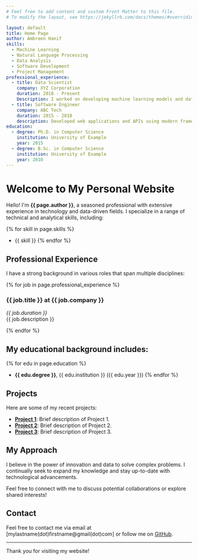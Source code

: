 ```yaml
---
# Feel free to add content and custom Front Matter to this file.
# To modify the layout, see https://jekyllrb.com/docs/themes/#overriding-theme-defaults

layout: default
title: Home Page
author: Ambreen Hanif
skills:
  - Machine Learning
  - Natural Language Processing
  - Data Analysis
  - Software Development
  - Project Management
professional_experience:
  - title: Data Scientist
    company: XYZ Corporation
    duration: 2018 - Present
    Description: I worked on developing machine learning models and data pipelines to drive business insights and operational efficiency.
  - title: Software Engineer
    company: ABC Tech
    duration: 2015 - 2018
    description: Developed web applications and APIs using modern frameworks and contributed to improving system architecture and code quality.
education:
  - degree: Ph.D. in Computer Science
    institution: University of Example
    year: 2015
  - degree: B.Sc. in Computer Science
    institution: University of Example
    year: 2010
---
```


# Welcome to My Personal Website

Hello! I'm **{{ page.author }}**, a seasoned professional with extensive experience in technology and data-driven fields. I specialize in a range of technical and analytical skills, including:

{% for skill in page.skills %}
- {{ skill }}
{% endfor %}

## Professional Experience

I have a strong background in various roles that span multiple disciplines:

{% for job in page.professional_experience %}
### {{ job.title }} at {{ job.company }}
*{{ job.duration }}*  
{{ job.description }}

{% endfor %}

## My educational background includes:

{% for edu in page.education %}
- **{{ edu.degree }}**, {{ edu.institution }} ({{ edu.year }})
{% endfor %}

## Projects

Here are some of my recent projects:

- **[Project 1](#)**: Brief description of Project 1.
- **[Project 2](#)**: Brief description of Project 2.
- **[Project 3](#)**: Brief description of Project 3.

## My Approach

I believe in the power of innovation and data to solve complex problems. I continually seek to expand my knowledge and stay up-to-date with technological advancements.

Feel free to connect with me to discuss potential collaborations or explore shared interests!

## Contact

Feel free to contact me via email at [mylastname(dot)firstname@gmail(dot)com] or follow me on [GitHub](https://github.com/umberh).

---

Thank you for visiting my website!




<!-- 
<div class="container">
        <div class="row no-gutters slider-text js-fullheight justify-content-center align-items-center" style="height: 911px;">
          	<div class="col-lg-8 col-md-6 ftco-animate d-flex align-items-center fadeInUp ftco-animated">
          		<div class="text text-center">
          			<span class="subheading">Hey! I am</span>
		  				<h1>Ambreen Hanif</h1>
			  				<h2>I'm a 
								  <span class="txt-rotate" data-period="500" data-rotate="[ "Computer Engineer.","Data Scientist.", "AI Researcher.", "Eager Learner." ]">
							</h2>
				</div>
        	</div>
    	</div>
</div>
<div id="rotateText">Loading...</div>
<script>
document.addEventListener('DOMContentLoaded', function() {
  var phrases = [ "Computer Engineer.","Data Scientist.", "AI Researcher.", "Eager Learner." ];
  var index = 0;
  var rotateText = document.getElementById('rotateText');

  function rotate() {
    rotateText.innerHTML = phrases[index];
    index = (index + 1) % phrases.length; // Loop back to the first phrase
    setTimeout(rotate, 2000); // Change every 2 seconds
  }

  rotate(); // Start rotating text
});
</script> -->
